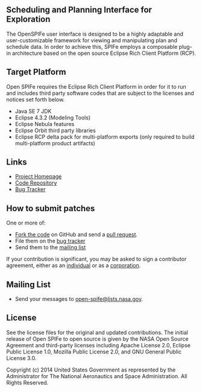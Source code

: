 ## Scheduling and Planning Interface for Exploration
The OpenSPIFe user interface is designed to be a highly adaptable and user-customizable framework for viewing and manipulating plan and schedule data. In order to achieve this, SPIFe employs a composable plug-in architecture based on the open source Eclipse Rich Client Platform (RCP).

## Target Platform
Open SPIFe requires the Eclipse Rich Client Platform in order for it to run and includes third party software codes that are subject to the licenses and notices set forth below.
- Java SE 7 JDK
- Eclipse 4.3.2 (Modeling Tools)
- Eclipse Nebula features
- Eclipse Orbit third party libraries
- Eclipse RCP delta pack for multi-platform exports (only required to build multi-platform product artifacts)

## Links
- [Project Homepage][home]
- [Code Repository][repo]
- [Bug Tracker][bugs]

## How to submit patches
One or more of:

- [Fork the code](http://help.github.com/forking/) on GitHub and send a [pull request](http://github.com/guides/pull-requests).
- File them on the [bug tracker][bugs]
- Send them to the [mailing list][list]

If your contribution is significant, you may be asked to sign a contributor agreement, either as an [individual][clai] or as a [corporation][clac].


## Mailing List
- Send your messages to [open-spife@lists.nasa.gov][list].

## License

See the license files for the original and updated contributions.  The initial release of Open SPIFe to open source is given by the NASA Open Source Agreement and third-party licenses including Apache License 2.0, Eclipse Public License 1.0, Mozilla Public License 2.0, and GNU General Public License 3.0.

Copyright (c) 2014 United States Government as represented by the Administrator for The National Aeronautics and Space Administration.  All Rights Reserved.
 

[home]: https://github.com/nasa/OpenSPIFe/wiki
[repo]: https://github.com/nasa/OpenSPIFe
[bugs]: https://github.com/nasa/OpenSPIFe/issues
[list]: mailto:open-spife@lists.nasa.gov
[clac]: http://ti.arc.nasa.gov/m/project/nasa-vision-workbench/VW-CLA-Corp.pdf
[clai]: http://ti.arc.nasa.gov/m/project/nasa-vision-workbench/VW-CLA-Individual.pdf
